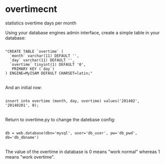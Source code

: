 overtimecnt
===========

<p>statistics overtime days per month</p>

<p>Using your database engines admin interface, create a simple table in your database:</p>
<pre>
<code>
"CREATE TABLE `overtime` (
  `month` varchar(11) DEFAULT '',
  `day` varchar(11) DEFAULT '',
  `overtime` tinyint(1) DEFAULT '0',
   PRIMARY KEY (`day`)
) ENGINE=MyISAM DEFAULT CHARSET=latin;"
</code>
</pre>

<p>And an initial row:</p>
<pre>
<code>
insert into overtime (month, day, overtime) values('201402', '20140201', 0);
</code>
</pre>

<p>Return to overtime.py to change the datebase config:</p>
<pre>
<code>
db = web.database(dbn='mysql', user='db_user', pw='db_pwd', db='db_dbname')
</code>
</pre>

<p>The value of the overtime in database is 0 means "work normal" whereas 1 means "work overtime".</p>
